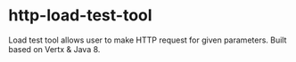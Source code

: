 # http-load-test-tool
Load test tool allows user to make HTTP request for given parameters. Built based on Vertx &amp; Java 8.
